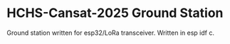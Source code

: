 # HCHS-Cansat-2025 Ground Station
Ground station written for esp32/LoRa transceiver. Written in esp idf c.
